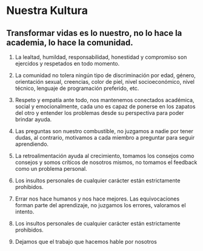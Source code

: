 # Nuestra Kultura

## Transformar vidas es lo nuestro, no lo hace la academia, lo hace la comunidad.

1. La lealtad, humildad, responsabilidad, honestidad y compromiso son ejercidos y respetados en todo momento.

2. La comunidad no tolera ningún tipo de discriminación por edad, género, orientación sexual, creencias, color de piel, nivel socioeconómico, nivel técnico, lenguaje de programación preferido, etc.

3. Respeto y empatía ante todo, nos mantenemos conectados académica, social y emocionalmente, cada uno es capaz de ponerse en los zapatos del otro y entender los problemas desde su perspectiva para poder brindar ayuda.

4. Las preguntas son nuestro combustible, no juzgamos a nadie por tener dudas, al contrario, motivamos a cada miembro a preguntar para seguir aprendiendo.

5. La retroalimentación ayuda al crecimiento, tomamos los consejos como consejos y somos críticos de nosotros mismos, no tomamos el feedback como un problema personal.

6. Los insultos personales de cualquier carácter están estrictamente prohibidos. 

7. Errar nos hace humanos y nos hace mejores. Las equivocaciones forman parte del aprendizaje, no juzgamos los errores, valoramos el intento.

8. Los insultos personales de cualquier carácter están estrictamente prohibidos.

9. Dejamos que el trabajo que hacemos hable por nosotros

